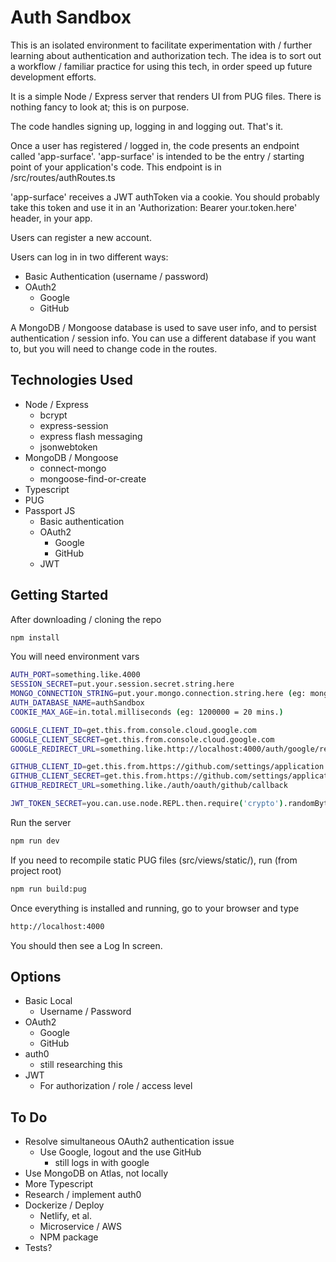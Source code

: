 
# Auth Sandbox
This is an isolated environment to facilitate experimentation with / further learning about authentication and authorization tech. The idea is to sort out a workflow / familiar practice for using this tech, in order speed up future development efforts.

It is a simple Node / Express server that renders UI from PUG files. There is nothing fancy to look at; this is on purpose.

The code handles signing up, logging in and logging out. That's it. 

Once a user has registered / logged in, the code presents an endpoint called 'app-surface'. 'app-surface' is intended to be the entry / starting point of your application's code. This endpoint is in /src/routes/authRoutes.ts

'app-surface' receives a JWT authToken via a cookie. You should probably take this token and use it in an 'Authorization: Bearer your.token.here' header, in your app.

Users can register a new account.

Users can log in in two different ways:
* Basic Authentication (username / password)
* OAuth2
  * Google
  * GitHub

A MongoDB / Mongoose database is used to save user info, and to persist authentication / session info. You can use a different database if you want to, but you will need to change code in the routes.

## Technologies Used
* Node / Express
  * bcrypt
  * express-session
  * express flash messaging
  * jsonwebtoken
* MongoDB / Mongoose 
  * connect-mongo
  * mongoose-find-or-create
* Typescript
* PUG
* Passport JS
  * Basic authentication
  * OAuth2
    * Google
    * GitHub
  * JWT
  
## Getting Started
After downloading / cloning the repo
```bash
npm install
```
You will need environment vars
```bash
AUTH_PORT=something.like.4000
SESSION_SECRET=put.your.session.secret.string.here
MONGO_CONNECTION_STRING=put.your.mongo.connection.string.here (eg: mongodb://localhost:27017)
AUTH_DATABASE_NAME=authSandbox
COOKIE_MAX_AGE=in.total.milliseconds (eg: 1200000 = 20 mins.)

GOOGLE_CLIENT_ID=get.this.from.console.cloud.google.com
GOOGLE_CLIENT_SECRET=get.this.from.console.cloud.google.com
GOOGLE_REDIRECT_URL=something.like.http://localhost:4000/auth/google/redirect

GITHUB_CLIENT_ID=get.this.from.https://github.com/settings/application
GITHUB_CLIENT_SECRET=get.this.from.https://github.com/settings/application
GITHUB_REDIRECT_URL=something.like./auth/oauth/github/callback

JWT_TOKEN_SECRET=you.can.use.node.REPL.then.require('crypto').randomBytes(64).toString('hex') to make this
```
Run the server
```bash
npm run dev
```
If you need to recompile static PUG files (src/views/static/), run (from project root)
```bash
npm run build:pug
```
Once everything is installed and running, go to your browser and type
```bash
http://localhost:4000
```
You should then see a Log In screen.

## Options
* Basic Local
  * Username / Password 
* OAuth2 
  * Google
  * GitHub
* auth0
  * still researching this
* JWT
  * For authorization / role / access level
  
## To Do
* Resolve simultaneous OAuth2 authentication issue
  * Use Google, logout and the use GitHub
    * still logs in with google
* Use MongoDB on Atlas, not locally
* More Typescript
* Research / implement auth0
* Dockerize / Deploy
  * Netlify, et al.
  * Microservice / AWS
  * NPM package
* Tests?
